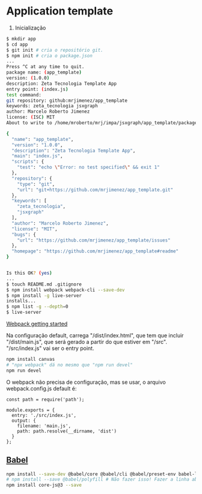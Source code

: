 # Application template

1. Inicialização

```bash
$ mkdir app
$ cd app
$ git init # cria o repositório git.
$ npm init # cria o package.json
...
Press ^C at any time to quit.
package name: (app_template)
version: (1.0.0)
description: Zeta Tecnologia Template App
entry point: (index.js)
test command:
git repository: github:mrjimenez/app_template
keywords: zeta_tecnologia jsxgraph
author: Marcelo Roberto Jimenez
license: (ISC) MIT
About to write to /home/mroberto/mrj/impa/jsxgraph/app_template/package.json:

{
  "name": "app_template",
  "version": "1.0.0",
  "description": "Zeta Tecnologia Template App",
  "main": "index.js",
  "scripts": {
    "test": "echo \"Error: no test specified\" && exit 1"
  },
  "repository": {
    "type": "git",
    "url": "git+https://github.com/mrjimenez/app_template.git"
  },
  "keywords": [
    "zeta_tecnologia",
    "jsxgraph"
  ],
  "author": "Marcelo Roberto Jimenez",
  "license": "MIT",
  "bugs": {
    "url": "https://github.com/mrjimenez/app_template/issues"
  },
  "homepage": "https://github.com/mrjimenez/app_template#readme"
}


Is this OK? (yes)
...
$ touch README.md .gitignore
$ npm install webpack webpack-cli --save-dev
$ npm install -g live-server
installs...
$ npm list -g --depth=0
$ live-server
```

[Webpack getting started](https://webpack.js.org/guides/getting-started/)

Na configuração default, carrega "/dist/index.html", que tem que incluir "/dist/main.js", que será gerado a partir do que estiver em "/src". "/src/index.js" vai ser o entry point.

```bash
npm install canvas
# "npx webpack" dá no mesmo que "npm run devel"
npm run devel
```

O webpack não precisa de configuração, mas se usar, o arquivo webpack.config.js default é:

```webpack
const path = require('path');

module.exports = {
  entry: './src/index.js',
  output: {
    filename: 'main.js',
    path: path.resolve(__dirname, 'dist')
  }
};
```

## [Babel](https://babeljs.io/docs/en/usage)

```bash
npm install --save-dev @babel/core @babel/cli @babel/preset-env babel-loader
# npm install --save @babel/polyfill # Não fazer isso! Fazer a linha abaixo!
npm install core-js@3 --save
```
